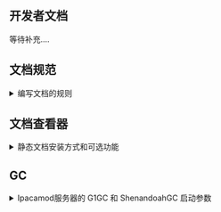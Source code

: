 ## 开发者文档
等待补充....







## 文档规范
<details><summary>编写文档的规则</summary>

---
### 待定




</details>









## 文档查看器
<details><summary>静态文档安装方式和可选功能</summary>

---
### 安装

1. 新建一个目录用于存放文档和文档网页
```
Range
├─ docs
│    ├─ img
│    ├─ 文档1.md
│    └─ 文档2.md
├─ index.html
└─ plugins
       ├─ Range.css
       └─ Range.js
```

2. 将文档标题和已有的 .md 文件填入 index.html 页面的文档目录数组
```
<!-- 文档目录 -->
<div id="list" class="list box"
	data-docList='[
		"<h3>文档标题</h3>",
		"文档1.md",
		"文档2.md",
		""
	]'>
</div>
```

3. 访问 `Range/index.html` 查看文档


### 更新文档
客户端通常会缓存 .md 文件, 导致新的文档不能立即显示, 这里将列举两种方式用于更新文档.  

#### 通过 NGINX 配置协商缓存 [推荐]
配置完成后客户端将发送已缓存的文档版本, 服务器进行比较, 若有更新则发送新的文档, 否则使用客户端的缓存.  
Ipacamod 的文档使用这种方法更新, 所以不需要修改版本号.  
```
server{
	# 协商缓存
	location ~ \.(html|md)$ {
		# 要求浏览器发送If-Modified-Since请求头
		add_header	Cache-Control	no-cache;
		autoindex	on;
	}
}
```

#### 修改 index.html 中的目录数组
在文档文件后添加 `?v=<版本号>`, 当客户端重新加载 index.html 时会请求新的文档.  
这种方式适用于长期不修改的文档, 因为客户端会缓存不同版本的文件, 浪费存储空间.  
```
<!-- 文档目录 -->
<div id="list" class="list box"
	data-docList='[
		"<h3>文档标题</h3>",
		"文档1.md?v=1.0.1",
		"文档2.md",
		""
	]'>
</div>
```

</details>











## GC
<details><summary>Ipacamod服务器的 G1GC 和 ShenandoahGC 启动参数</summary>

---
### 参考文档
[/] Shenandoah GC [wiki.openjdk](https://wiki.openjdk.java.net/display/shenandoah/Main/).  
JVM GC基准报告 [ionutbalosin](https://ionutbalosin.com/2019/12/jvm-garbage-collectors-benchmarks-report-19-12/).  
HotSpot JVM 性能调优指南 [ionutbalosin](https://ionutbalosin.com/2020/01/hotspot-jvm-performance-tuning-guidelines/).  
#### 实例
SGC: https://github.com/hilltty/hilltty-flags  
G1GC Aikar参数: https://aikar.co/mcflags.html  
G1GC Aikar参数_new: https://github.com/etil2jz/etil-minecraft-flags  

---
### G1GC
它基于 Aikar 参数.  

```
-XX:+UseG1GC		# 使用G1GC
-XX:+ParallelRefProcEnabled		# 尽可能启用并行引用处理 缓存
-XX:MaxGCPauseMillis=200		# 预期GC最大占用时间 毫秒
-XX:G1MixedGCCountTarget=4		# 设置并发周期后需要执行多少次混合收集
-XX:G1MixedGCLiveThresholdPercent=90		# 控制何时在新的GC集合中包含混合GC % [90%尽可能快地回收旧代中的垃圾]
-XX:G1RSetUpdatingPauseTimePercent=5		# 如果减小这个值, G1会并发的做更多的更新RS的工作
-XX:MaxTenuringThreshold=1		# 新生代经过多少次GC晋升为老年代中的最大阈值
```

```
-Xms16G -Xmx16G		# 堆栈大小
-XX:+AlwaysPreTouch -XX:-ZUncommit		# 分配连续的内存并在启动时保留, 阻止jvm释放内存给系统
-XX:+UseLargePages		# 启用大页面内存
[LINUX] -XX: UseTransparentHugePages		# 透明大页面, 提高大堆的性能
-XX:G1NewSizePercent=40		# 为新生代指定总体所需范围 %
-XX:G1MaxNewSizePercent=50		# 新生代最大值 %
-XX:G1HeapRegionSize=16M		# Region的大小?
-XX:G1ReservePercent=15		# 老年代预留多少空间为新生代对象晋升 %
-XX:G1HeapWastePercent=5		# 释放出的Region占整个堆空间多少时停止混合回收 %
-XX:InitiatingHeapOccupancyPercent=20		# 启动并发GC周期的整个堆占用 %
-XX:SurvivorRatio=32		# 设置Eden区的占比 %
-XX:+PerfDisableSharedMem		# 将匿名内存用于性能计数器 [禁止写统计文件]
```

```
-XX:+UnlockExperimentalVMOptions		# 启用实验性选项
-XX:+DisableExplicitGC		# 防止代码调用GC
-Dusing.aikars.flags=https://mcflags.emc.gs		# 或许用于识别 Aikars 参数
-Daikars.new.flags=true 		# 

[系统支持] -XX:+UseNUMA
-XX:ReservedCodeCacheSize=512M		# 代码缓存大小
-XX:MaxInlineSize=256 方法内联条件		# 小于此值进行内联
-XX:+OmitStackTraceInFastThrow		# 省略异常栈信息从而快速抛出
-XX:+UseBiasedLocking		# 开启偏向锁

--add-modules=jdk.incubator.vector
```

```
-server -Xms16G -Xmx16G -XX:+UseG1GC -XX:+UnlockExperimentalVMOptions -XX:+ParallelRefProcEnabled -XX:MaxGCPauseMillis=200 -XX:G1MixedGCCountTarget=4 -XX:G1MixedGCLiveThresholdPercent=90 -XX:G1RSetUpdatingPauseTimePercent=5 -XX:MaxTenuringThreshold=1 -XX:+AlwaysPreTouch -XX:-ZUncommit -XX:+UseLargePages -XX:G1NewSizePercent=40 -XX:G1MaxNewSizePercent=50 -XX:G1HeapRegionSize=16M -XX:G1ReservePercent=15 -XX:G1HeapWastePercent=5 -XX:InitiatingHeapOccupancyPercent=20 -XX:SurvivorRatio=32 -XX:+PerfDisableSharedMem -XX:+DisableExplicitGC -Dusing.aikars.flags=https://mcflags.emc.gs -Daikars.new.flags=true -XX:ReservedCodeCacheSize=512M -XX:MaxInlineSize=256 -XX:+OmitStackTraceInFastThrow -XX:+UseBiasedLocking --add-modules=jdk.incubator.vector -jar
```


---
### ShenandoahGC
为 Ipacamod 服务器创建的GC参数, 在我的测试中它的效果不比 Aikar 参数差.  
用于替代 G1GC, 因为 G1GC 暂停时间太长导致卡顿.  

```
-XX:+UseShenandoahGC		# 启用SGC
# -XX:ShenandoahGCMode=iu [实验选项]		# -XX:+UnlockExperimentalVMOptions
# -XX:GCTimeRatio=98		# 应用程序运行时间百分比[与GC]
-XX:+ParallelRefProcEnabled		# 尽可能启用并行引用处理 缓存
-XX:+DisableExplicitGC		# 忽略代码中的 System.gc() 调用 防止插件调用GC
```

```
-Xms16G -Xmx16G		# 堆栈大小
-XX:+AlwaysPreTouch -XX:-ZUncommit		# 分配连续的内存并在启动时保留, 阻止jvm释放内存给系统
-XX:+UseLargePages		# 启用大页面内存
[LINUX] -XX:LargePageSizeInBytes=4M		# 内存分页 1G
[LINUX] -XX: UseTransparentHugePages		# 透明大页面
-XX:+PerfDisableSharedMem		# 将匿名内存用于性能计数器

```

```
[需要系统支持] -XX:+UseNUMA		# 若干CPU组成一个组, 组之间有点对点的通讯 [测试]
-XX:ReservedCodeCacheSize=512M		# 代码缓存大小
-XX:MaxInlineSize=256 方法内联条件		# 小于此值进行内联
# -XX:+OmitStackTraceInFastThrow		# 省略异常栈信息从而快速抛出
-XX:+UseBiasedLocking		# 开启偏向锁
-XX:+SegmentedCodeCache		# 是否使用分段的代码缓存区

--add-modules=jdk.incubator.vector
```

临时
```
-XX:+CITime		# JVM关闭时得到各种编译的统计信息
-XX:+UnlockExperimentalVMOptions		# 启用实验性选项
-XX:+UnlockDiagnosticVMOptions		# 启用诊断选项
```

启动参数
```
-server -Xms16G -Xmx16G -XX:+UseShenandoahGC -XX:+ParallelRefProcEnabled -XX:+DisableExplicitGC -XX:+AlwaysPreTouch -XX:-ZUncommit -XX:+UseLargePages -XX:+PerfDisableSharedMem -XX:+UseNUMA -XX:ReservedCodeCacheSize=512M -XX:MaxInlineSize=256 -XX:+UseBiasedLocking -XX:+SegmentedCodeCache --add-modules=jdk.incubator.vector -jar
```

</details>
